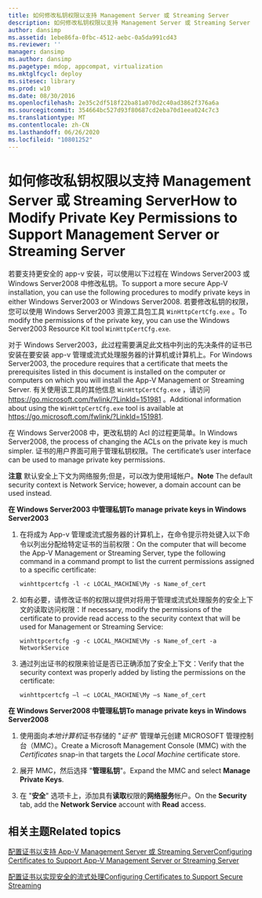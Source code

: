```yaml
---
title: 如何修改私钥权限以支持 Management Server 或 Streaming Server
description: 如何修改私钥权限以支持 Management Server 或 Streaming Server
author: dansimp
ms.assetid: 1ebe86fa-0fbc-4512-aebc-0a5da991cd43
ms.reviewer: ''
manager: dansimp
ms.author: dansimp
ms.pagetype: mdop, appcompat, virtualization
ms.mktglfcycl: deploy
ms.sitesec: library
ms.prod: w10
ms.date: 08/30/2016
ms.openlocfilehash: 2e35c2df518f22ba81a070d2c40ad3862f376a6a
ms.sourcegitcommit: 354664bc527d93f80687cd2eba70d1eea024c7c3
ms.translationtype: MT
ms.contentlocale: zh-CN
ms.lasthandoff: 06/26/2020
ms.locfileid: "10801252"
---
```

# <span data-ttu-id="a6084-103">如何修改私钥权限以支持 Management Server 或 Streaming Server</span><span class="sxs-lookup"><span data-stu-id="a6084-103">How to Modify Private Key Permissions to Support Management Server or Streaming Server</span></span>


<span data-ttu-id="a6084-104">若要支持更安全的 app-v 安装，可以使用以下过程在 Windows Server2003 或 Windows Server2008 中修改私钥。</span><span class="sxs-lookup"><span data-stu-id="a6084-104">To support a more secure App-V installation, you can use the following procedures to modify private keys in either Windows Server2003 or Windows Server2008.</span></span> <span data-ttu-id="a6084-105">若要修改私钥的权限，您可以使用 Windows Server2003 资源工具包工具 `WinHttpCertCfg.exe` 。</span><span class="sxs-lookup"><span data-stu-id="a6084-105">To modify the permissions of the private key, you can use the Windows Server2003 Resource Kit tool `WinHttpCertCfg.exe`.</span></span>

<span data-ttu-id="a6084-106">对于 Windows Server2003，此过程需要满足此文档中列出的先决条件的证书已安装在要安装 app-v 管理或流式处理服务器的计算机或计算机上。</span><span class="sxs-lookup"><span data-stu-id="a6084-106">For Windows Server2003, the procedure requires that a certificate that meets the prerequisites listed in this document is installed on the computer or computers on which you will install the App-V Management or Streaming Server.</span></span> <span data-ttu-id="a6084-107">有关使用该工具的其他信息 `WinHttpCertCfg.exe` ，请访问 <https://go.microsoft.com/fwlink/?LinkId=151981> 。</span><span class="sxs-lookup"><span data-stu-id="a6084-107">Additional information about using the `WinHttpCertCfg.exe` tool is available at <https://go.microsoft.com/fwlink/?LinkId=151981>.</span></span>

<span data-ttu-id="a6084-108">在 Windows Server2008 中，更改私钥的 Acl 的过程更简单。</span><span class="sxs-lookup"><span data-stu-id="a6084-108">In Windows Server2008, the process of changing the ACLs on the private key is much simpler.</span></span> <span data-ttu-id="a6084-109">证书的用户界面可用于管理私钥权限。</span><span class="sxs-lookup"><span data-stu-id="a6084-109">The certificate’s user interface can be used to manage private key permissions.</span></span>

<span data-ttu-id="a6084-110">**注意** 默认安全上下文为网络服务;但是，可以改为使用域帐户。</span><span class="sxs-lookup"><span data-stu-id="a6084-110">**Note** The default security context is Network Service; however, a domain account can be used instead.</span></span>

 

**<span data-ttu-id="a6084-111">在 Windows Server2003 中管理私钥</span><span class="sxs-lookup"><span data-stu-id="a6084-111">To manage private keys in Windows Server2003</span></span>**

1.  <span data-ttu-id="a6084-112">在将成为 App-v 管理或流式服务器的计算机上，在命令提示符处键入以下命令以列出分配给特定证书的当前权限：</span><span class="sxs-lookup"><span data-stu-id="a6084-112">On the computer that will become the App-V Management or Streaming Server, type the following command in a command prompt to list the current permissions assigned to a specific certificate:</span></span>

    `winhttpcertcfg -l -c LOCAL_MACHINE\My -s Name_of_cert`

2.  <span data-ttu-id="a6084-113">如有必要，请修改证书的权限以提供对将用于管理或流式处理服务的安全上下文的读取访问权限：</span><span class="sxs-lookup"><span data-stu-id="a6084-113">If necessary, modify the permissions of the certificate to provide read access to the security context that will be used for Management or Streaming Service:</span></span>

    `winhttpcertcfg -g -c LOCAL_MACHINE\My -s Name_of_cert -a NetworkService`

3.  <span data-ttu-id="a6084-114">通过列出证书的权限来验证是否已正确添加了安全上下文：</span><span class="sxs-lookup"><span data-stu-id="a6084-114">Verify that the security context was properly added by listing the permissions on the certificate:</span></span>

    `winhttpcertcfg –l –c LOCAL_MACHINE\My –s Name_of_cert`

**<span data-ttu-id="a6084-115">在 Windows Server2008 中管理私钥</span><span class="sxs-lookup"><span data-stu-id="a6084-115">To manage private keys in Windows Server2008</span></span>**

1.  <span data-ttu-id="a6084-116">使用面向*本地计算机*证书存储的 "*证书*" 管理单元创建 MICROSOFT 管理控制台（MMC）。</span><span class="sxs-lookup"><span data-stu-id="a6084-116">Create a Microsoft Management Console (MMC) with the *Certificates* snap-in that targets the *Local Machine* certificate store.</span></span>

2.  <span data-ttu-id="a6084-117">展开 MMC，然后选择 "**管理私钥**"。</span><span class="sxs-lookup"><span data-stu-id="a6084-117">Expand the MMC and select **Manage Private Keys**.</span></span>

3.  <span data-ttu-id="a6084-118">在 "**安全**" 选项卡上，添加具有**读取**权限的**网络服务**帐户。</span><span class="sxs-lookup"><span data-stu-id="a6084-118">On the **Security** tab, add the **Network Service** account with **Read** access.</span></span>

## <span data-ttu-id="a6084-119">相关主题</span><span class="sxs-lookup"><span data-stu-id="a6084-119">Related topics</span></span>


[<span data-ttu-id="a6084-120">配置证书以支持 App-V Management Server 或 Streaming Server</span><span class="sxs-lookup"><span data-stu-id="a6084-120">Configuring Certificates to Support App-V Management Server or Streaming Server</span></span>](configuring-certificates-to-support-app-v-management-server-or-streaming-server.md)

[<span data-ttu-id="a6084-121">配置证书以实现安全的流式处理</span><span class="sxs-lookup"><span data-stu-id="a6084-121">Configuring Certificates to Support Secure Streaming</span></span>](configuring-certificates-to-support-secure-streaming.md)

 

 





